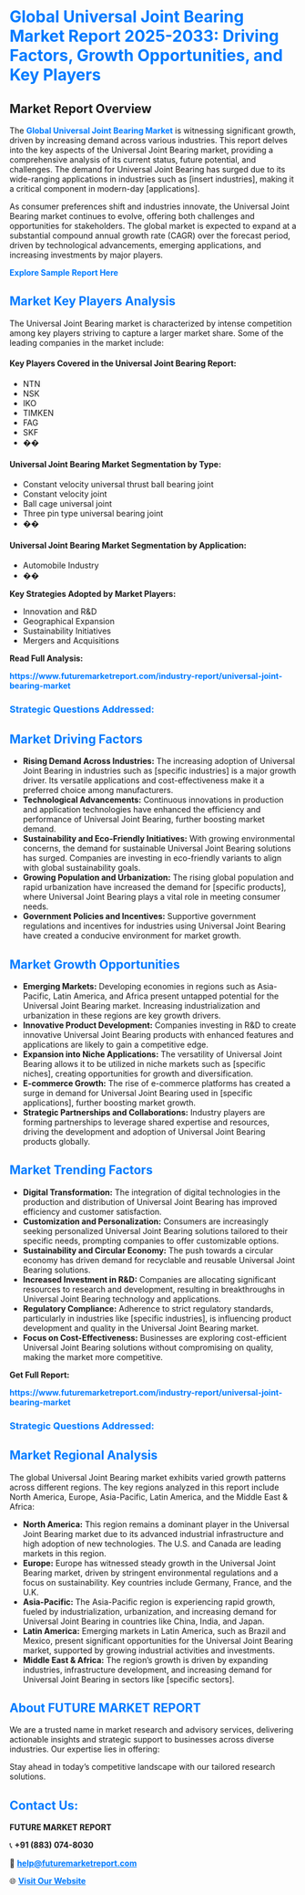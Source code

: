 <h1 style="color: #007BFF;">Global Universal Joint Bearing Market Report 2025-2033: Driving Factors, Growth Opportunities, and Key Players</h1>

<section id="overview">
<h2>Market Report Overview</h2>
<p>The <a href="https://www.futuremarketreport.com/industry-report/universal-joint-bearing-market" style="color: #007BFF; text-decoration: none;"><strong>Global Universal Joint Bearing Market</strong></a> is witnessing significant growth, driven by increasing demand across various industries. This report delves into the key aspects of the Universal Joint Bearing market, providing a comprehensive analysis of its current status, future potential, and challenges. The demand for Universal Joint Bearing has surged due to its wide-ranging applications in industries such as [insert industries], making it a critical component in modern-day [applications].</p>
<p>As consumer preferences shift and industries innovate, the Universal Joint Bearing market continues to evolve, offering both challenges and opportunities for stakeholders. The global market is expected to expand at a substantial compound annual growth rate (CAGR) over the forecast period, driven by technological advancements, emerging applications, and increasing investments by major players.</p>
</section>

<section id="overview">
<p><a href="https://www.futuremarketreport.com/request-sample/reportId=118356" style="color: #007BFF; text-decoration: none;"><strong>Explore Sample Report Here</strong></a></p>
</section>

<section id="key-players">
<h2 style="color: #007BFF;">Market Key Players Analysis</h2>
<p>The Universal Joint Bearing market is characterized by intense competition among key players striving to capture a larger market share. Some of the leading companies in the market include:</p>
<h4>Key Players Covered in the Universal Joint Bearing Report:</h4>
<ul><li>NTN</li><li>NSK</li><li>IKO</li><li>TIMKEN</li><li>FAG</li><li>SKF</li><li>��</li></ul>
<h4>Universal Joint Bearing Market Segmentation by Type:</h4>
<ul><li>Constant velocity universal thrust ball bearing joint</li><li>Constant velocity joint</li><li>Ball cage universal joint</li><li>Three pin type universal bearing joint</li><li>��</li></ul>

<h4>Universal Joint Bearing Market Segmentation by Application:</h4>
<ul><li>Automobile Industry</li><li>��</li></ul>
<p><strong>Key Strategies Adopted by Market Players:</strong></p>
<ul>
<li>Innovation and R&D</li>
<li>Geographical Expansion</li>
<li>Sustainability Initiatives</li>
<li>Mergers and Acquisitions</li>
</ul>
</section>

<section>
<p><strong>Read Full Analysis: </strong></p><a href="https://www.futuremarketreport.com/industry-report/universal-joint-bearing-market" style="color: #007BFF; text-decoration: none;"><strong>https://www.futuremarketreport.com/industry-report/universal-joint-bearing-market</strong></a>
<h3 style="color: #007BFF;">Strategic Questions Addressed:</h3>
</section>

<section id="driving-factors">
<h2 style="color: #007BFF;">Market Driving Factors</h2>
<ul>
<li><strong>Rising Demand Across Industries:</strong> The increasing adoption of Universal Joint Bearing in industries such as [specific industries] is a major growth driver. Its versatile applications and cost-effectiveness make it a preferred choice among manufacturers.</li>
<li><strong>Technological Advancements:</strong> Continuous innovations in production and application technologies have enhanced the efficiency and performance of Universal Joint Bearing, further boosting market demand.</li>
<li><strong>Sustainability and Eco-Friendly Initiatives:</strong> With growing environmental concerns, the demand for sustainable Universal Joint Bearing solutions has surged. Companies are investing in eco-friendly variants to align with global sustainability goals.</li>
<li><strong>Growing Population and Urbanization:</strong> The rising global population and rapid urbanization have increased the demand for [specific products], where Universal Joint Bearing plays a vital role in meeting consumer needs.</li>
<li><strong>Government Policies and Incentives:</strong> Supportive government regulations and incentives for industries using Universal Joint Bearing have created a conducive environment for market growth.</li>
</ul>
</section>

<section id="growth-opportunities">
<h2 style="color: #007BFF;">Market Growth Opportunities</h2>
<ul>
<li><strong>Emerging Markets:</strong> Developing economies in regions such as Asia-Pacific, Latin America, and Africa present untapped potential for the Universal Joint Bearing market. Increasing industrialization and urbanization in these regions are key growth drivers.</li>
<li><strong>Innovative Product Development:</strong> Companies investing in R&D to create innovative Universal Joint Bearing products with enhanced features and applications are likely to gain a competitive edge.</li>
<li><strong>Expansion into Niche Applications:</strong> The versatility of Universal Joint Bearing allows it to be utilized in niche markets such as [specific niches], creating opportunities for growth and diversification.</li>
<li><strong>E-commerce Growth:</strong> The rise of e-commerce platforms has created a surge in demand for Universal Joint Bearing used in [specific applications], further boosting market growth.</li>
<li><strong>Strategic Partnerships and Collaborations:</strong> Industry players are forming partnerships to leverage shared expertise and resources, driving the development and adoption of Universal Joint Bearing products globally.</li>
</ul>
</section>

<section id="trending-factors">
<h2 style="color: #007BFF;">Market Trending Factors</h2>
<ul>
<li><strong>Digital Transformation:</strong> The integration of digital technologies in the production and distribution of Universal Joint Bearing has improved efficiency and customer satisfaction.</li>
<li><strong>Customization and Personalization:</strong> Consumers are increasingly seeking personalized Universal Joint Bearing solutions tailored to their specific needs, prompting companies to offer customizable options.</li>
<li><strong>Sustainability and Circular Economy:</strong> The push towards a circular economy has driven demand for recyclable and reusable Universal Joint Bearing solutions.</li>
<li><strong>Increased Investment in R&D:</strong> Companies are allocating significant resources to research and development, resulting in breakthroughs in Universal Joint Bearing technology and applications.</li>
<li><strong>Regulatory Compliance:</strong> Adherence to strict regulatory standards, particularly in industries like [specific industries], is influencing product development and quality in the Universal Joint Bearing market.</li>
<li><strong>Focus on Cost-Effectiveness:</strong> Businesses are exploring cost-efficient Universal Joint Bearing solutions without compromising on quality, making the market more competitive.</li>
</ul>
</section>

<section>
<p><strong>Get Full Report: </strong></p><a href="https://www.futuremarketreport.com/industry-report/universal-joint-bearing-market" style="color: #007BFF; text-decoration: none;"><strong>https://www.futuremarketreport.com/industry-report/universal-joint-bearing-market</strong></a>
<h3 style="color: #007BFF;">Strategic Questions Addressed:</h3>
</section>


<section id="regional-analysis">
<h2 style="color: #007BFF;">Market Regional Analysis</h2>
<p>The global Universal Joint Bearing market exhibits varied growth patterns across different regions. The key regions analyzed in this report include North America, Europe, Asia-Pacific, Latin America, and the Middle East & Africa:</p>
<ul>
<li><strong>North America:</strong> This region remains a dominant player in the Universal Joint Bearing market due to its advanced industrial infrastructure and high adoption of new technologies. The U.S. and Canada are leading markets in this region.</li>
<li><strong>Europe:</strong> Europe has witnessed steady growth in the Universal Joint Bearing market, driven by stringent environmental regulations and a focus on sustainability. Key countries include Germany, France, and the U.K.</li>
<li><strong>Asia-Pacific:</strong> The Asia-Pacific region is experiencing rapid growth, fueled by industrialization, urbanization, and increasing demand for Universal Joint Bearing in countries like China, India, and Japan.</li>
<li><strong>Latin America:</strong> Emerging markets in Latin America, such as Brazil and Mexico, present significant opportunities for the Universal Joint Bearing market, supported by growing industrial activities and investments.</li>
<li><strong>Middle East & Africa:</strong> The region’s growth is driven by expanding industries, infrastructure development, and increasing demand for Universal Joint Bearing in sectors like [specific sectors].</li>
</ul>
</section>

<footer>
<h2 style="color: #007BFF;">About FUTURE MARKET REPORT</h2>
<p>We are a trusted name in market research and advisory services, delivering actionable insights and strategic support to businesses across diverse industries. Our expertise lies in offering:</p>

<p>Stay ahead in today’s competitive landscape with our tailored research solutions.</p>

<h2 style="color: #007BFF;">Contact Us:</h2>
<p><strong>FUTURE MARKET REPORT</strong></p>
<p>📞 <strong>+91 (883) 074-8030</strong></p>
<p>📧 <strong><a href="mailto:help@futuremarketreport.com" style="color: #007BFF;">help@futuremarketreport.com</a></strong></p>
<p>🌐 <strong><a href="https://www.futuremarketreport.com/" style="color: #007BFF;">Visit Our Website</a></strong></p>
</footer>